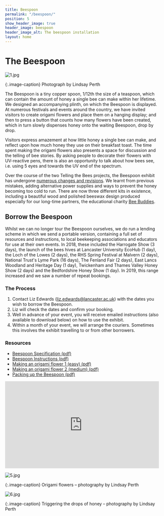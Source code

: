 ```yaml
---
title: Beespoon
permalink: "/beespoon/"
position: 5
show_header_image: true
header_image: beespoon
header_image_alt: The beespoon installation
layout: home
---
```


# The Beespoon

![1.jpg](/uploads/1.jpg)

{:.image-caption}
Photograph by Lindsay Perth

The Beespoon is a tiny copper spoon, 1/12th the size of a teaspoon, which can contain the amount of honey a single bee can make within her lifetime. We designed an accompanying plinth, on which the Beespoon is displayed. At numerous festivals and events around the country, we have invited visitors to create origami flowers and place them on a hanging display; and then to press a button that counts how many flowers have been created, which in turn slowly dispenses honey onto the waiting Beespoon, drop by drop. 

Visitors express amazement at how little honey a single bee can make, and reflect upon how much honey they use on their breakfast toast. The time spent making the origami flowers also presents a space for discussion and the telling of bee stories. By asking people to decorate their flowers with UV-reactive pens, there is also an opportunity to talk about how bees see, i.e. using 5 eyes and towards the UV end of the spectrum.

Over the course of the two Telling the Bees projects, the Beespoon exhibit has undergone [numerous changes and revisions](/news/2017/09/07/building-the-beespoon.html). We learnt from previous mistakes, adding alternative power supplies and ways to prevent the honey becoming too cold to run. There are now three different kits in existence, including a beautiful wood and polished beeswax design produced especially for our long-time partners, the educational charity [Bee Buddies](http://www.beebuddies.org/). 

## Borrow the Beespoon

Whilst we can no longer tour the Beespoon ourselves, we do run a lending scheme in which we send a portable version, containing a full set of resources and instructions, to local beekeeping associations and educators for use at their own events. In 2018, these included the Harrogate Show (3 days), the launch of the bees hives at Lancaster University EcoHub (1 day), the Loch of the Lowes (2 days), the RHS Spring Festival at Malvern (2 days), National Trust's Lyme Park (16 days), The Fenland Fair (2 days), East Lancs Woodland and Heritage Day (1 day), Twickenham and Thames Valley Honey Show (2 days) and the Bedfordshire Honey Show (1 day). In 2019, this range increased and we saw a number of repeat bookings.

### The Process

1. Contact Liz Edwards ([liz.edwards@lancaster.ac.uk](mailto:liz.edwards@lancaster.ac.uk)) with the dates you wish to borrow the Beespoon.
2. Liz will check the dates and confirm your booking.
3. Well in advance of your event, you will receive emailed instructions (also available to download below) on how to use the exhibit.
4. Within a month of your event, we will arrange the couriers. Sometimes this involves the exhibit travelling to or from other borrowers.

### Resources

* [Beespoon Specification (pdf)](/uploads/The-Beespoon-Specification.pdf)
* [Beespoon Instructions (pdf)](/uploads/ttb-instructions-low-res.pdf)
* [Making an origami flower 1 (easy) (pdf)](/uploads/ttb-origami1.pdf)
* [Making an origami flower 2 (medium) (pdf)](/uploads/ttb-origami2.pdf)
* [Packing up the Beespoon (pdf)](/uploads/ttb-Beespoon-pack-up.pdf)

<style>.embed-container { position: relative; padding-bottom: 56.25%; height: 0; overflow: hidden; max-width: 100%; } .embed-container iframe, .embed-container object, .embed-container embed { position: absolute; top: 0; left: 0; width: 100%; height: 100%; }</style><div class='embed-container'><iframe src='https://www.youtube.com/embed/undefined' frameborder='0' allowfullscreen></iframe></div>


![5.jpg](/uploads/5.jpg)

{:.image-caption}
Origami flowers – photography by Lindsay Perth

![6.jpg](/uploads/6.jpg)

{:.image-caption}
Triggering the drops of honey – photography by Lindsay Perth


